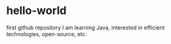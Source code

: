 # hello-world
first github repository
I am learning Java, interested in efficient technologies, open-source, etc.

